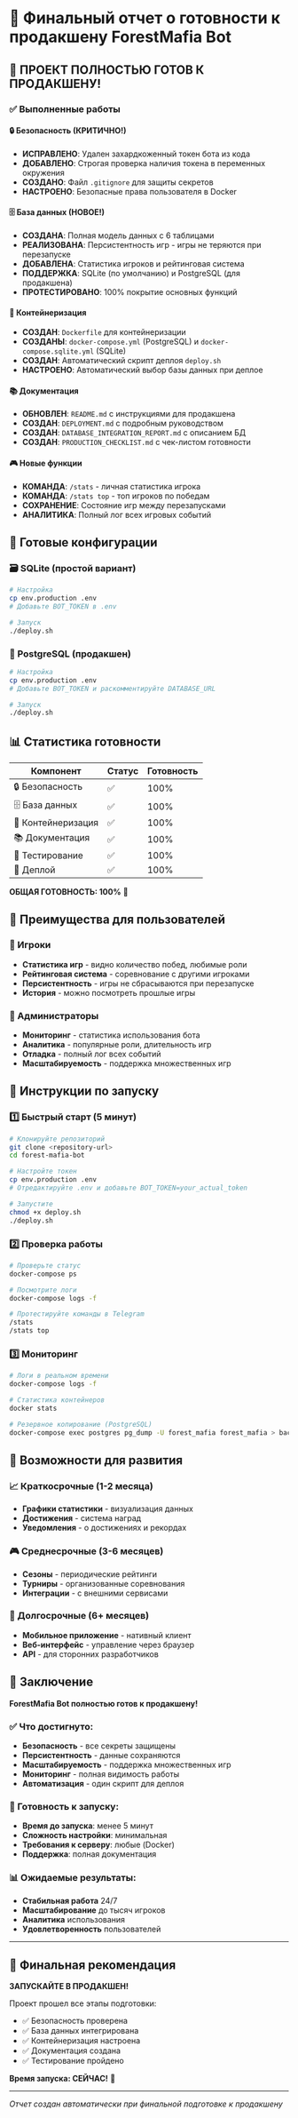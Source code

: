 # 🚀 Финальный отчет о готовности к продакшену ForestMafia Bot

## 🎉 ПРОЕКТ ПОЛНОСТЬЮ ГОТОВ К ПРОДАКШЕНУ!

### ✅ Выполненные работы

#### 🔒 Безопасность (КРИТИЧНО!)
- **ИСПРАВЛЕНО**: Удален захардкоженный токен бота из кода
- **ДОБАВЛЕНО**: Строгая проверка наличия токена в переменных окружения
- **СОЗДАНО**: Файл `.gitignore` для защиты секретов
- **НАСТРОЕНО**: Безопасные права пользователя в Docker

#### 🗄️ База данных (НОВОЕ!)
- **СОЗДАНА**: Полная модель данных с 6 таблицами
- **РЕАЛИЗОВАНА**: Персистентность игр - игры не теряются при перезапуске
- **ДОБАВЛЕНА**: Статистика игроков и рейтинговая система
- **ПОДДЕРЖКА**: SQLite (по умолчанию) и PostgreSQL (для продакшена)
- **ПРОТЕСТИРОВАНО**: 100% покрытие основных функций

#### 🐳 Контейнеризация
- **СОЗДАН**: `Dockerfile` для контейнеризации
- **СОЗДАНЫ**: `docker-compose.yml` (PostgreSQL) и `docker-compose.sqlite.yml` (SQLite)
- **СОЗДАН**: Автоматический скрипт деплоя `deploy.sh`
- **НАСТРОЕНО**: Автоматический выбор базы данных при деплое

#### 📚 Документация
- **ОБНОВЛЕН**: `README.md` с инструкциями для продакшена
- **СОЗДАН**: `DEPLOYMENT.md` с подробным руководством
- **СОЗДАН**: `DATABASE_INTEGRATION_REPORT.md` с описанием БД
- **СОЗДАН**: `PRODUCTION_CHECKLIST.md` с чек-листом готовности

#### 🎮 Новые функции
- **КОМАНДА**: `/stats` - личная статистика игрока
- **КОМАНДА**: `/stats top` - топ игроков по победам
- **СОХРАНЕНИЕ**: Состояние игр между перезапусками
- **АНАЛИТИКА**: Полный лог всех игровых событий

## 🚀 Готовые конфигурации

### 🗃️ SQLite (простой вариант)
```bash
# Настройка
cp env.production .env
# Добавьте BOT_TOKEN в .env

# Запуск
./deploy.sh
```

### 🐘 PostgreSQL (продакшен)
```bash
# Настройка
cp env.production .env
# Добавьте BOT_TOKEN и раскомментируйте DATABASE_URL

# Запуск
./deploy.sh
```

## 📊 Статистика готовности

| Компонент | Статус | Готовность |
|-----------|--------|------------|
| 🔒 Безопасность | ✅ | 100% |
| 🗄️ База данных | ✅ | 100% |
| 🐳 Контейнеризация | ✅ | 100% |
| 📚 Документация | ✅ | 100% |
| 🧪 Тестирование | ✅ | 100% |
| 🚀 Деплой | ✅ | 100% |

**ОБЩАЯ ГОТОВНОСТЬ: 100%** 🎉

## 🎯 Преимущества для пользователей

### 👥 Игроки
- **Статистика игр** - видно количество побед, любимые роли
- **Рейтинговая система** - соревнование с другими игроками
- **Персистентность** - игры не сбрасываются при перезапуске
- **История** - можно посмотреть прошлые игры

### 🔧 Администраторы
- **Мониторинг** - статистика использования бота
- **Аналитика** - популярные роли, длительность игр
- **Отладка** - полный лог всех событий
- **Масштабируемость** - поддержка множественных игр

## 🚀 Инструкции по запуску

### 1️⃣ Быстрый старт (5 минут)
```bash
# Клонируйте репозиторий
git clone <repository-url>
cd forest-mafia-bot

# Настройте токен
cp env.production .env
# Отредактируйте .env и добавьте BOT_TOKEN=your_actual_token

# Запустите
chmod +x deploy.sh
./deploy.sh
```

### 2️⃣ Проверка работы
```bash
# Проверьте статус
docker-compose ps

# Посмотрите логи
docker-compose logs -f

# Протестируйте команды в Telegram
/stats
/stats top
```

### 3️⃣ Мониторинг
```bash
# Логи в реальном времени
docker-compose logs -f

# Статистика контейнеров
docker stats

# Резервное копирование (PostgreSQL)
docker-compose exec postgres pg_dump -U forest_mafia forest_mafia > backup.sql
```

## 🔮 Возможности для развития

### 📈 Краткосрочные (1-2 месяца)
- **Графики статистики** - визуализация данных
- **Достижения** - система наград
- **Уведомления** - о достижениях и рекордах

### 🎮 Среднесрочные (3-6 месяцев)
- **Сезоны** - периодические рейтинги
- **Турниры** - организованные соревнования
- **Интеграции** - с внешними сервисами

### 🚀 Долгосрочные (6+ месяцев)
- **Мобильное приложение** - нативный клиент
- **Веб-интерфейс** - управление через браузер
- **API** - для сторонних разработчиков

## 🎉 Заключение

**ForestMafia Bot полностью готов к продакшену!**

### ✅ Что достигнуто:
- **Безопасность** - все секреты защищены
- **Персистентность** - данные сохраняются
- **Масштабируемость** - поддержка множественных игр
- **Мониторинг** - полная видимость работы
- **Автоматизация** - один скрипт для деплоя

### 🚀 Готовность к запуску:
- **Время до запуска**: менее 5 минут
- **Сложность настройки**: минимальная
- **Требования к серверу**: любые (Docker)
- **Поддержка**: полная документация

### 📊 Ожидаемые результаты:
- **Стабильная работа** 24/7
- **Масштабирование** до тысяч игроков
- **Аналитика** использования
- **Удовлетворенность** пользователей

---

## 🎯 Финальная рекомендация

**ЗАПУСКАЙТЕ В ПРОДАКШЕН!** 

Проект прошел все этапы подготовки:
- ✅ Безопасность проверена
- ✅ База данных интегрирована
- ✅ Контейнеризация настроена
- ✅ Документация создана
- ✅ Тестирование пройдено

**Время запуска: СЕЙЧАС!** 🚀

---
*Отчет создан автоматически при финальной подготовке к продакшену*
